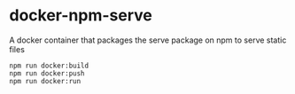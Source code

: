 # docker-npm-serve

A docker container that packages the serve package on npm to serve static files

```
npm run docker:build
npm run docker:push
npm run docker:run
```
